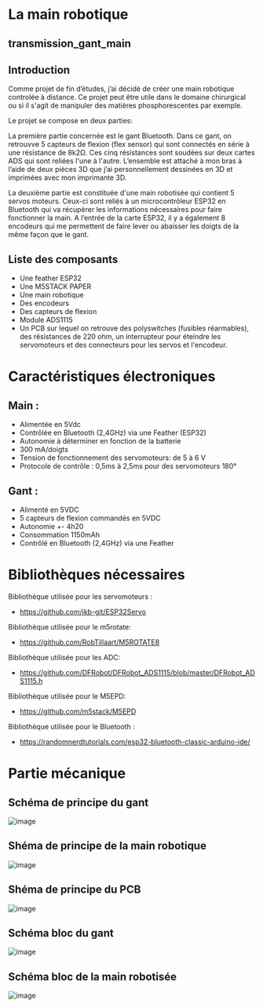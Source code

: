 # La main robotique

## transmission_gant_main

 ## Introduction
 Comme projet de fin d’études, j’ai décidé de créer une main robotique controlée à distance. 
 Ce projet peut être utile dans le domaine chirurgical ou si il s'agit de manipuler des matières phosphorescentes par exemple.
 
Le projet se compose en deux parties:

La première partie concernée est le gant Bluetooth. 
Dans ce gant, on retrouvve 5 capteurs de flexion (flex sensor) qui sont connectés en série à une résistance de 8k2Ω. Ces cinq résistances sont soudées sur deux cartes ADS qui sont reliées l'une à l'autre. 
L’ensemble est attaché à mon bras à l’aide de deux pièces 3D que j’ai personnellement dessinées en 3D et imprimées avec mon imprimante 3D. 

La deuxième partie est constituée d'une main robotisée qui contient 5 servos moteurs. 
Ceux-ci sont reliés à un microcontrôleur ESP32 en Bluetooth qui va récupèrer les informations nécessaires pour faire fonctionner la main.
A l’entrée de la carte ESP32, il y a également 8 encodeurs qui me permettent de faire lever ou abaisser les doigts de la même façon que le gant. 

## Liste des composants

- Une feather ESP32
- Une M5STACK PAPER
- Une main robotique 
- Des encodeurs 
- Des capteurs de flexion 
- Module ADS1115 
- Un PCB sur lequel on retrouve des polyswitches (fusibles réarmables), des résistances de 220 ohm, un interrupteur pour éteindre les servomoteurs et des connecteurs pour les servos et l'encodeur.

# Caractéristiques électroniques

## Main :
- Alimentée en 5Vdc
- Contrôlée en Bluetooth (2,4GHz) via une Feather (ESP32)
- Autonomie à déterminer en fonction de la batterie
- 300 mA/doigts 
- Tension de fonctionnement des servomoteurs: de 5 à 6 V
- Protocole de contrôle : 0,5ms à 2,5ms pour des servomoteurs 180°
## Gant :
- Alimenté en 5VDC
- 5 capteurs de flexion commandés en 5VDC
- Autonomie +- 4h20
- Consommation 1150mAh
- Contrôlé en Bluetooth (2,4GHz) via une Feather 

# Bibliothèques nécessaires

Bibliothèque utilisée pour les servomoteurs : 
-	https://github.com/jkb-git/ESP32Servo

Bibliothèque utilisée pour le m5rotate: 
-	https://github.com/RobTillaart/M5ROTATE8

Bibliothèque utilisée pour les ADC: 
-	https://github.com/DFRobot/DFRobot_ADS1115/blob/master/DFRobot_ADS1115.h

Bibliothèque utilisée pour le M5EPD: 
-	https://github.com/m5stack/M5EPD 

 Bibliothèque utilisée pour le Bluetooth : 
-	https://randomnerdtutorials.com/esp32-bluetooth-classic-arduino-ide/

# Partie mécanique

## Schéma de principe du gant 

![image](https://github.com/Thomas2809/transmission/assets/166612110/93310c57-e7f2-4853-92e2-c30dc33eae3a)

## Shéma de principe de la main robotique   

![image](https://github.com/Thomas2809/transmission/assets/166612110/11a5ead6-651d-49cb-8e9f-05609cc512b8)              

## Shéma de principe du PCB

![image](https://github.com/Thomas2809/transmission/assets/166612110/70e799e9-662f-41b8-b150-6f8a6a61cec8)

## Schéma bloc du gant

![image](https://github.com/Thomas2809/transmission/assets/166612110/563deee5-c57e-43f0-a7b9-ecd2851ca234)

## Schéma bloc de la main robotisée

![image](https://github.com/Thomas2809/transmission/assets/166612110/3fe65ea3-31b4-4b9d-a606-61c25c475a2b)

